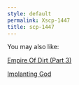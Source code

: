 ```yaml
---
style: default
permalink: Xscp-1447
title: scp-1447
---
```

You may also like:

[Empire Of Dirt (Part 3)](http://scp-wiki.net/empire-of-dirt-part-3)

[Implanting God](http://scp-wiki.net/implanting-god)

